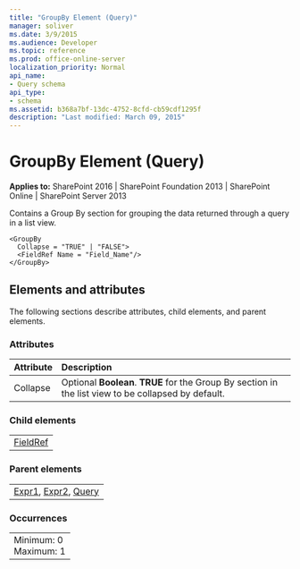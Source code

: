 ```yaml
---
title: "GroupBy Element (Query)"
manager: soliver
ms.date: 3/9/2015
ms.audience: Developer
ms.topic: reference
ms.prod: office-online-server
localization_priority: Normal
api_name:
- Query schema
api_type:
- schema
ms.assetid: b368a7bf-13dc-4752-8cfd-cb59cdf1295f
description: "Last modified: March 09, 2015"
---
```


# GroupBy Element (Query)

 
  
 **Applies to:** SharePoint 2016 | SharePoint Foundation 2013 | SharePoint Online | SharePoint Server 2013
  
Contains a Group By section for grouping the data returned through a query in a list view.
  
```
<GroupBy
  Collapse = "TRUE" | "FALSE">
  <FieldRef Name = "Field_Name"/>
</GroupBy>
```

## Elements and attributes

The following sections describe attributes, child elements, and parent elements.

### Attributes

|**Attribute**|**Description**|
|:-----|:-----|
|Collapse  <br/> |Optional **Boolean**. **TRUE** for the Group By section in the list view to be collapsed by default.  <br/> |
   
### Child elements

||
|:-----|
|[FieldRef](fieldref-element-query.md)|
   
### Parent elements

||
|:-----|
|[Expr1](expr1-element-view.md), [Expr2](expr2-element-view.md), [Query](query-element-list.md)|
   
### Occurrences

||
|:-----|
|Minimum: 0  <br/> Maximum: 1  <br/> |
   

